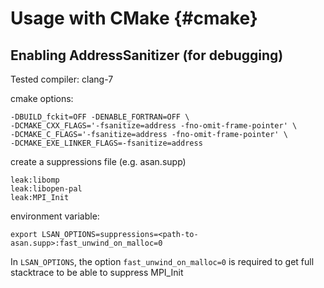 Usage with CMake   {#cmake} 
================

Enabling AddressSanitizer (for debugging)
-----------------------------------------

Tested compiler: clang-7

cmake options:

    -DBUILD_fckit=OFF -DENABLE_FORTRAN=OFF \
    -DCMAKE_CXX_FLAGS='-fsanitize=address -fno-omit-frame-pointer' \
    -DCMAKE_C_FLAGS='-fsanitize=address -fno-omit-frame-pointer' \
    -DCMAKE_EXE_LINKER_FLAGS=-fsanitize=address

create a suppressions file (e.g. asan.supp)

    leak:libomp
    leak:libopen-pal
    leak:MPI_Init

environment variable:

    export LSAN_OPTIONS=suppressions=<path-to-asan.supp>:fast_unwind_on_malloc=0

In `LSAN_OPTIONS`, the option `fast_unwind_on_malloc=0` is required to get full stacktrace to be able to suppress MPI_Init
